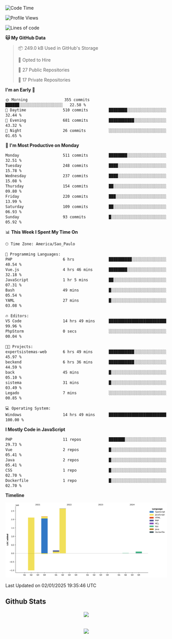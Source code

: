  
<!--START_SECTION:waka-->
![Code Time](http://img.shields.io/badge/Code%20Time-1%2C735%20hrs%208%20mins-blue)

![Profile Views](http://img.shields.io/badge/Profile%20Views-0-blue)

![Lines of code](https://img.shields.io/badge/From%20Hello%20World%20I%27ve%20Written-7.2%20million%20lines%20of%20code-blue)

**🐱 My GitHub Data** 

> 📦 249.0 kB Used in GitHub's Storage 
 > 
> 💼 Opted to Hire
 > 
> 📜 27 Public Repositories 
 > 
> 🔑 17 Private Repositories 
 > 
**I'm an Early 🐤** 

```text
🌞 Morning                355 commits         ██████░░░░░░░░░░░░░░░░░░░   22.58 % 
🌆 Daytime                510 commits         ████████░░░░░░░░░░░░░░░░░   32.44 % 
🌃 Evening                681 commits         ███████████░░░░░░░░░░░░░░   43.32 % 
🌙 Night                  26 commits          ░░░░░░░░░░░░░░░░░░░░░░░░░   01.65 % 
```
📅 **I'm Most Productive on Monday** 

```text
Monday                   511 commits         ████████░░░░░░░░░░░░░░░░░   32.51 % 
Tuesday                  248 commits         ████░░░░░░░░░░░░░░░░░░░░░   15.78 % 
Wednesday                237 commits         ████░░░░░░░░░░░░░░░░░░░░░   15.08 % 
Thursday                 154 commits         ██░░░░░░░░░░░░░░░░░░░░░░░   09.80 % 
Friday                   220 commits         ███░░░░░░░░░░░░░░░░░░░░░░   13.99 % 
Saturday                 109 commits         ██░░░░░░░░░░░░░░░░░░░░░░░   06.93 % 
Sunday                   93 commits          █░░░░░░░░░░░░░░░░░░░░░░░░   05.92 % 
```


📊 **This Week I Spent My Time On** 

```text
🕑︎ Time Zone: America/Sao_Paulo

💬 Programming Languages: 
PHP                      6 hrs               ██████████░░░░░░░░░░░░░░░   40.54 % 
Vue.js                   4 hrs 46 mins       ████████░░░░░░░░░░░░░░░░░   32.18 % 
JavaScript               1 hr 5 mins         ██░░░░░░░░░░░░░░░░░░░░░░░   07.31 % 
Bash                     49 mins             █░░░░░░░░░░░░░░░░░░░░░░░░   05.54 % 
YAML                     27 mins             █░░░░░░░░░░░░░░░░░░░░░░░░   03.08 % 

🔥 Editors: 
VS Code                  14 hrs 49 mins      █████████████████████████   99.96 % 
PhpStorm                 0 secs              ░░░░░░░░░░░░░░░░░░░░░░░░░   00.04 % 

🐱‍💻 Projects: 
expertsistemas-web       6 hrs 49 mins       ███████████░░░░░░░░░░░░░░   45.97 % 
beckend                  6 hrs 36 mins       ███████████░░░░░░░░░░░░░░   44.59 % 
back                     45 mins             █░░░░░░░░░░░░░░░░░░░░░░░░   05.10 % 
sistema                  31 mins             █░░░░░░░░░░░░░░░░░░░░░░░░   03.49 % 
Legado                   7 mins              ░░░░░░░░░░░░░░░░░░░░░░░░░   00.85 % 

💻 Operating System: 
Windows                  14 hrs 49 mins      █████████████████████████   100.00 % 
```

**I Mostly Code in JavaScript** 

```text
PHP                      11 repos            ███████░░░░░░░░░░░░░░░░░░   29.73 % 
Vue                      2 repos             █░░░░░░░░░░░░░░░░░░░░░░░░   05.41 % 
Java                     2 repos             █░░░░░░░░░░░░░░░░░░░░░░░░   05.41 % 
CSS                      1 repo              █░░░░░░░░░░░░░░░░░░░░░░░░   02.70 % 
Dockerfile               1 repo              █░░░░░░░░░░░░░░░░░░░░░░░░   02.70 % 
```



**Timeline**

![Lines of Code chart](https://raw.githubusercontent.com/MaueDev/MaueDev/main/assets/bar_graph.png)


 Last Updated on 02/01/2025 19:35:46 UTC
<!--END_SECTION:waka-->

## Github Stats  
<div align="center"><img src="https://github-readme-stats.vercel.app/api/top-langs/?username=MaueDev&hide_border=true&layout=compact" align="center" /></div>  

<br/>  

<br/>  

<div align="center">
<img src="https://komarev.com/ghpvc/?username=MaueDev&&style=flat-square" align="center" />
</div>  
  
